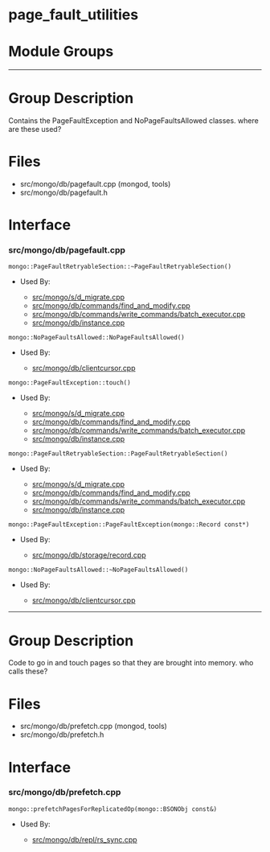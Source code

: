 # page\_fault\_utilities

# Module Groups

-------------

# Group Description
Contains the PageFaultException and NoPageFaultsAllowed classes.   where are these used?

# Files
- src/mongo/db/pagefault.cpp   (mongod, tools)
- src/mongo/db/pagefault.h

# Interface

### src/mongo/db/pagefault.cpp

<div></div>

    mongo::PageFaultRetryableSection::~PageFaultRetryableSection()

- Used By:

    - [src/mongo/s/d\_migrate.cpp](../sharding)
    - [src/mongo/db/commands/find\_and\_modify.cpp](../database\_commands)
    - [src/mongo/db/commands/write\_commands/batch\_executor.cpp](../new\_wire\_protocol\_write\_commands)
    - [src/mongo/db/instance.cpp](../storage\_layer\_structure)

<div></div>

    mongo::NoPageFaultsAllowed::NoPageFaultsAllowed()

- Used By:

    - [src/mongo/db/clientcursor.cpp](../client\_and\_operation\_tracking)

<div></div>

    mongo::PageFaultException::touch()

- Used By:

    - [src/mongo/s/d\_migrate.cpp](../sharding)
    - [src/mongo/db/commands/find\_and\_modify.cpp](../database\_commands)
    - [src/mongo/db/commands/write\_commands/batch\_executor.cpp](../new\_wire\_protocol\_write\_commands)
    - [src/mongo/db/instance.cpp](../storage\_layer\_structure)

<div></div>

    mongo::PageFaultRetryableSection::PageFaultRetryableSection()

- Used By:

    - [src/mongo/s/d\_migrate.cpp](../sharding)
    - [src/mongo/db/commands/find\_and\_modify.cpp](../database\_commands)
    - [src/mongo/db/commands/write\_commands/batch\_executor.cpp](../new\_wire\_protocol\_write\_commands)
    - [src/mongo/db/instance.cpp](../storage\_layer\_structure)

<div></div>

    mongo::PageFaultException::PageFaultException(mongo::Record const*)

- Used By:

    - [src/mongo/db/storage/record.cpp](../storage\_layer\_structure)

<div></div>

    mongo::NoPageFaultsAllowed::~NoPageFaultsAllowed()

- Used By:

    - [src/mongo/db/clientcursor.cpp](../client\_and\_operation\_tracking)

-------------

# Group Description
Code to go in and touch pages so that they are brought into memory.   who calls these?

# Files
- src/mongo/db/prefetch.cpp   (mongod, tools)
- src/mongo/db/prefetch.h

# Interface

### src/mongo/db/prefetch.cpp

<div></div>

    mongo::prefetchPagesForReplicatedOp(mongo::BSONObj const&)

- Used By:

    - [src/mongo/db/repl/rs\_sync.cpp](../replication)
